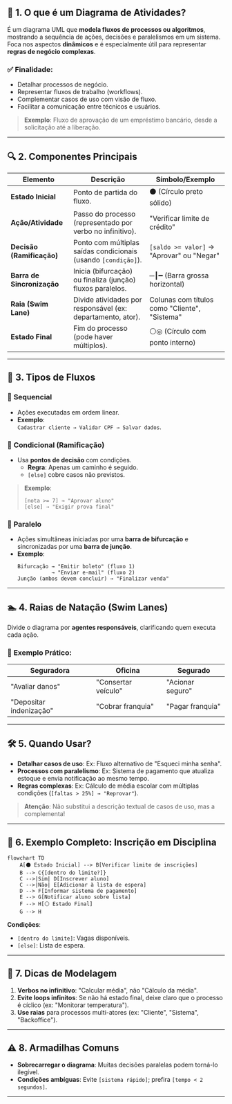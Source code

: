 ## 📌 **1. O que é um Diagrama de Atividades?**

É um diagrama UML que **modela fluxos de processos ou algoritmos**, mostrando a sequência de ações, decisões e paralelismos em um sistema. Foca nos aspectos **dinâmicos** e é especialmente útil para representar **regras de negócio complexas**.

### ✅ **Finalidade**:
- Detalhar processos de negócio.
- Representar fluxos de trabalho (workflows).
- Complementar casos de uso com visão de fluxo.
- Facilitar a comunicação entre técnicos e usuários.

> **Exemplo**: Fluxo de aprovação de um empréstimo bancário, desde a solicitação até a liberação.

---

## 🔍 **2. Componentes Principais**

| Elemento               | Descrição                                                                 | Símbolo/Exemplo                          |
|------------------------|---------------------------------------------------------------------------|------------------------------------------|
| **Estado Inicial**     | Ponto de partida do fluxo.                                               | ⚫ (Círculo preto sólido)                |
| **Ação/Atividade**     | Passo do processo (representado por verbo no infinitivo).                | "Verificar limite de crédito"            |
| **Decisão (Ramificação)** | Ponto com múltiplas saídas condicionais (usando `[condição]`).          | `[saldo >= valor]` → "Aprovar" ou "Negar" |
| **Barra de Sincronização** | Inicia (bifurcação) ou finaliza (junção) fluxos paralelos.              | ─┃━ (Barra grossa horizontal)           |
| **Raia (Swim Lane)**   | Divide atividades por responsável (ex: departamento, ator).              | Colunas com títulos como "Cliente", "Sistema" |
| **Estado Final**       | Fim do processo (pode haver múltiplos).                                  | ⚪◎ (Círculo com ponto interno)          |

---

## 🔄 **3. Tipos de Fluxos**

### 🔸 **Sequencial**
- Ações executadas em ordem linear.
- **Exemplo**:  
  `Cadastrar cliente → Validar CPF → Salvar dados`.

### 🔸 **Condicional (Ramificação)**
- Usa **pontos de decisão** com condições.  
  - **Regra**: Apenas um caminho é seguido.  
  - `[else]` cobre casos não previstos.  

> **Exemplo**:  
> ```
> [nota >= 7] → "Aprovar aluno"  
> [else] → "Exigir prova final"
> ```

### 🔸 **Paralelo**
- Ações simultâneas iniciadas por uma **barra de bifurcação** e sincronizadas por uma **barra de junção**.  
- **Exemplo**:  
  ```
  Bifurcação → "Emitir boleto" (fluxo 1)  
             → "Enviar e-mail" (fluxo 2)  
  Junção (ambos devem concluir) → "Finalizar venda"
  ```

---

## 🏊 **4. Raias de Natação (Swim Lanes)**
Divide o diagrama por **agentes responsáveis**, clarificando quem executa cada ação.

### 🧩 **Exemplo Prático**:
| **Seguradora**       | **Oficina**          | **Segurado**         |
|-----------------------|----------------------|----------------------|
| "Avaliar danos"       | "Consertar veículo"  | "Acionar seguro"     |
| "Depositar indenização" | "Cobrar franquia"   | "Pagar franquia"     |

---

## 🛠️ **5. Quando Usar?**
- **Detalhar casos de uso**: Ex: Fluxo alternativo de "Esqueci minha senha".  
- **Processos com paralelismo**: Ex: Sistema de pagamento que atualiza estoque e envia notificação ao mesmo tempo.  
- **Regras complexas**: Ex: Cálculo de média escolar com múltiplas condições (`[faltas > 25%] → "Reprovar"`).

> **Atenção**: Não substitui a descrição textual de casos de uso, mas a complementa!

---

## 📝 **6. Exemplo Completo: Inscrição em Disciplina**

```mermaid
flowchart TD
    A[⚫ Estado Inicial] --> B[Verificar limite de inscrições]
    B --> C{[dentro do limite?]}
    C -->|Sim| D[Inscrever aluno]
    C -->|Não| E[Adicionar à lista de espera]
    D --> F[Informar sistema de pagamento]
    E --> G[Notificar aluno sobre lista]
    F --> H[⚪ Estado Final]
    G --> H
```

**Condições**:  
- `[dentro do limite]`: Vagas disponíveis.  
- `[else]`: Lista de espera.  

---

## 🧠 **7. Dicas de Modelagem**
1. **Verbos no infinitivo**: "Calcular média", não "Cálculo da média".  
2. **Evite loops infinitos**: Se não há estado final, deixe claro que o processo é cíclico (ex: "Monitorar temperatura").  
3. **Use raias** para processos multi-atores (ex: "Cliente", "Sistema", "Backoffice").  

---

## ⚠️ **8. Armadilhas Comuns**
- **Sobrecarregar o diagrama**: Muitas decisões paralelas podem torná-lo ilegível.  
- **Condições ambíguas**: Evite `[sistema rápido]`; prefira `[tempo < 2 segundos]`.  

---
